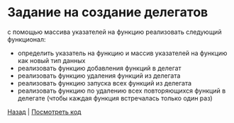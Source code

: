 # Задание на создание делегатов

с помощью массива указателей на функцию реализовать следующий функционал:
- определить указатель на функцию и массив указателей на функцию как новый тип данных
- реализовать функцию добавления функций в делегат
- реализовать функцию удаления функций из делегата
- реализовать функцию запуска всех функций из делегата
- реализовать функцию по удалению всех повторяющихся функций в делегате (чтобы каждая функция встречалась только один раз)

[Назад](../README.md) | 
[Посмотреть код](../ProgramInC/N3_Delegates.c)